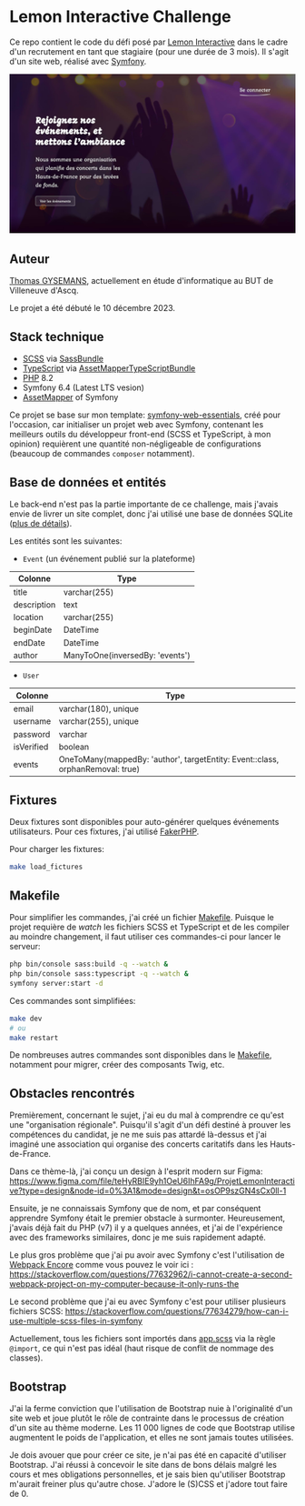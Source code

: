 # Lemon Interactive Challenge

Ce repo contient le code du défi posé par [Lemon Interactive](https://www.lemon-interactive.fr/) dans le cadre d'un recrutement en tant que stagiaire (pour une durée de 3 mois). Il s'agit d'un site web, réalisé avec [Symfony](https://symfony.com/).

![Image de la première page du site](/screenshots/maquette-homepage.jpg)

## Auteur

[Thomas GYSEMANS](https://portfolio.sciencesky.fr/), actuellement en étude d'informatique au BUT de Villeneuve d'Ascq.

Le projet a été débuté le 10 décembre 2023.

## Stack technique

- [SCSS](https://sass-lang.com/) via [SassBundle](https://symfony.com/bundles/SassBundle/current/index.html)
- [TypeScript](https://www.typescriptlang.org/) via [AssetMapperTypeScriptBundle](https://github.com/sensiolabs/AssetMapperTypeScriptBundle)
- [PHP](https://www.php.net/) 8.2
- Symfony 6.4 (Latest LTS vesion)
- [AssetMapper](https://symfony.com/doc/current/frontend/asset_mapper.html) of Symfony

Ce projet se base sur mon template: [symfony-web-essentials](https://github.com/ThomasGysemans/symfony-web-essentials), créé pour l'occasion, car initialiser un projet web avec Symfony, contenant les meilleurs outils du développeur front-end (SCSS et TypeScript, à mon opinion) requièrent une quantité non-négligeable de configurations (beaucoup de commandes `composer` notamment).

## Base de données et entités

Le back-end n'est pas la partie importante de ce challenge, mais j'avais envie de livrer un site complet, donc j'ai utilisé une base de données SQLite ([plus de détails](https://github.com/ThomasGysemans/symfony-web-essentials?tab=readme-ov-file#database)).

Les entités sont les suivantes:

- `Event` (un événement publié sur la plateforme)

|Colonne|Type|
|-------|----|
|title|varchar(255)|
|description|text|
|location|varchar(255)|
|beginDate|DateTime|
|endDate|DateTime|
|author|ManyToOne(inversedBy: 'events')|

- `User`

|Colonne|Type|
|-------|----|
|email|varchar(180), unique|
|username|varchar(255), unique|
|password|varchar|
|isVerified|boolean|
|events|OneToMany(mappedBy: 'author', targetEntity: Event::class, orphanRemoval: true)|

## Fixtures

Deux fixtures sont disponibles pour auto-générer quelques événements utilisateurs. Pour ces fixtures, j'ai utilisé [FakerPHP](https://fakerphp.github.io/).

Pour charger les fixtures:

```bash
make load_fictures
```

## Makefile

Pour simplifier les commandes, j'ai créé un fichier [Makefile](./Makefile). Puisque le projet requière de _watch_ les fichiers SCSS et TypeScript et de les compiler au moindre changement, il faut utiliser ces commandes-ci pour lancer le serveur:

```bash
php bin/console sass:build -q --watch &
php bin/console sass:typescript -q --watch &
symfony server:start -d
```

Ces commandes sont simplifiées:

```bash
make dev
# ou
make restart
```

De nombreuses autres commandes sont disponibles dans le [Makefile](./Makefile), notamment pour migrer, créer des composants Twig, etc.

## Obstacles rencontrés

Premièrement, concernant le sujet, j'ai eu du mal à comprendre ce qu'est une "organisation régionale". Puisqu'il s'agit d'un défi destiné à prouver les compétences du candidat, je ne me suis pas attardé là-dessus et j'ai imaginé une association qui organise des concerts caritatifs dans les Hauts-de-France.

Dans ce thème-là, j'ai conçu un design à l'esprit modern sur Figma: https://www.figma.com/file/teHyRBIE9yh1OeU6IhFA9g/ProjetLemonInteractive?type=design&node-id=0%3A1&mode=design&t=osOP9szGN4sCx0ll-1

Ensuite, je ne connaissais Symfony que de nom, et par conséquent apprendre Symfony était le premier obstacle à surmonter. Heureusement, j'avais déjà fait du PHP (v7) il y a quelques années, et j'ai de l'expérience avec des frameworks similaires, donc je me suis rapidement adapté.

Le plus gros problème que j'ai pu avoir avec Symfony c'est l'utilisation de [Webpack Encore](https://symfony.com/doc/current/frontend/encore/installation.html) comme vous pouvez le voir ici : https://stackoverflow.com/questions/77632962/i-cannot-create-a-second-webpack-project-on-my-computer-because-it-only-runs-the

Le second problème que j'ai eu avec Symfony c'est pour utiliser plusieurs fichiers SCSS: https://stackoverflow.com/questions/77634279/how-can-i-use-multiple-scss-files-in-symfony

Actuellement, tous les fichiers sont importés dans [app.scss](/assets/styles/app.scss) via la règle `@import`, ce qui n'est pas idéal (haut risque de conflit de nommage des classes).

## Bootstrap

J'ai la ferme conviction que l'utilisation de Bootstrap nuie à l'originalité d'un site web et joue plutôt le rôle de contrainte dans le processus de création d'un site au thème moderne. Les 11 000 lignes de code que Bootstrap utilise augmentent le poids de l'application, et elles ne sont jamais toutes utilisées.

Je dois avouer que pour créer ce site, je n'ai pas été en capacité d'utiliser Bootstrap. J'ai réussi à concevoir le site dans de bons délais malgré les cours et mes obligations personnelles, et je sais bien qu'utiliser Bootstrap m'aurait freiner plus qu'autre chose. J'adore le (S)CSS et j'adore tout faire de 0.